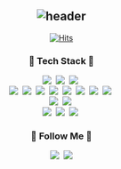 <div align="center">
  
![header](https://capsule-render.vercel.app/api?type=waving&color=timeGradient&text=Hi%20There👋%20I'm%20Yumi%20🐥%20&animation=twinkling&fontSize=35&fontAlignY=40&fontAlign=70&height=250)
---
[![Hits](https://hits.seeyoufarm.com/api/count/incr/badge.svg?url=https%3A%2F%2Fgithub.com%2FJoYouMe&count_bg=%23F5B8F3&title_bg=%23555555&icon=&icon_color=%23E7E7E7&title=hits&edge_flat=false)](https://hits.seeyoufarm.com)

<h3 align="center">🚀 Tech Stack 🚀</h3>
<p align="center">
  <img src="https://img.shields.io/badge/Java-ED8B00?style=for-the-badge&logo=openjdk&logoColor=white"/></a>&nbsp
  <img src="https://img.shields.io/badge/JavaScript-F7DF1E?style=for-the-badge&logo=JavaScript&logoColor=white"/></a>&nbsp
  <img src="https://img.shields.io/badge/TypeScript-007ACC?style=for-the-badge&logo=typescript&logoColor=white"/></a>&nbsp
  <br>
  <img src="https://img.shields.io/badge/Spring-6DB33F?style=for-the-badge&logo=spring&logoColor=white"/></a>&nbsp
  <img src="https://img.shields.io/badge/SpringBoot-6DB33F?style=for-the-badg&logo=SpringBoot&logoColor=white"/></a>&nbsp 
  <img src="https://img.shields.io/badge/Express.js-404D59?style=for-the-badge"/></a>&nbsp
  <img src="https://img.shields.io/badge/Koa-33333D?style=for-the-badg&logo=Koa&logoColor=white"/></a>&nbsp
  <img src="https://img.shields.io/badge/Node.js-43853D?style=for-the-badge&logo=node.js&logoColor=white"/></a>&nbsp
  <img src="https://img.shields.io/badge/NestJs-E0234E?style=for-the-badg&logo=NestJs&logoColor=white"/></a>&nbsp
   <img src="https://img.shields.io/badge/React-20232A?style=for-the-badge&logo=react&logoColor=61DAFB"/></a>&nbsp
    <img src="https://img.shields.io/badge/Amazon_AWS-232F3E?style=for-the-badge&logo=amazon-aws&logoColor=white"/></a>&nbsp
  <br>
  <img src="https://img.shields.io/badge/Mysql-E6B91E?style=for-the-badg&logo=MySql&logoColor=white"/></a>&nbsp 
  <img src="https://img.shields.io/badge/PostgreSQL-316192?style=for-the-badge&logo=postgresql&logoColor=white"/></a>&nbsp 
  <br>
   <img src="https://img.shields.io/badge/Cent%20OS-262577?style=for-the-badge&logo=CentOS&logoColor=white"/></a>&nbsp 
  <img src="https://img.shields.io/badge/Linux-FCC624?style=for-the-badge&logo=linux&logoColor=black"/></a>&nbsp 
  <img src="https://img.shields.io/badge/Ubuntu-E95420?style=for-the-badge&logo=ubuntu&logoColor=white"/></a>&nbsp 
</p>

<h3 align="center">🌈 Follow Me 🌈</h3>
<p align="center">
  <a href="https://fillbycoding.tistory.com/"><img src="https://img.shields.io/badge/Tech%20Blog-11B48A?style=flat-square&logo=Vimeo&logoColor=white&link=https://fillbycoding.tistory.com"/></a>&nbsp
  <a href="mailto:dyalsla0105@gmail.com"><img src="https://img.shields.io/badge/Gmail-d14836?style=flat-square&logo=Gmail&logoColor=white&link=dyalsla0105@gmail.com"/></a>
</p>
